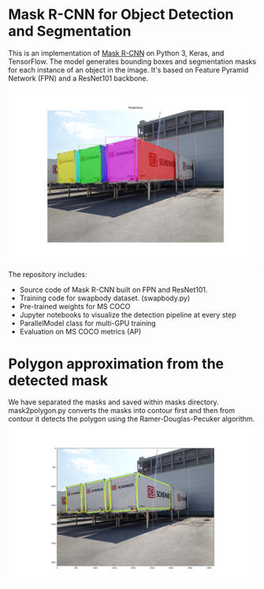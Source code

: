 # Mask R-CNN for Object Detection and Segmentation

This is an implementation of [Mask R-CNN](https://arxiv.org/abs/1703.06870) on Python 3, Keras, and TensorFlow. The model generates bounding boxes and segmentation masks for each instance of an object in the image. It's based on Feature Pyramid Network (FPN) and a ResNet101 backbone.

![Instance Segmentation Sample](assets/20191202T1256_w56.png)

The repository includes:
* Source code of Mask R-CNN built on FPN and ResNet101.
* Training code for swapbody dataset. (swapbody.py)
* Pre-trained weights for MS COCO
* Jupyter notebooks to visualize the detection pipeline at every step
* ParallelModel class for multi-GPU training
* Evaluation on MS COCO metrics (AP)


# Polygon approximation from the detected mask

We have separated the masks and saved within masks directory. 
mask2polygon.py converts the masks into contour first and then from contour it detects the polygon using the Ramer-Douglas-Pecuker algorithm.

![Polygon_Approximation](assets/20191202T1537_w56.png)
